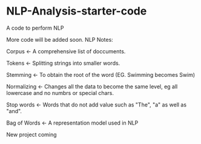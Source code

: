 # NLP-Analysis-starter-code
A code to perform NLP 

More code will be added soon.
NLP Notes: 

Corpus <- A comprehensive list of doccuments.

Tokens <- Splitting strings into smaller words.

Stemming <- To obtain the root of the word (EG. Swimming becomes Swim)

Normalizing <- Changes all the data to become the same level, eg all lowercase and no numbrs or special chars.

Stop words <- Words that do not add value such as "The", "a" as well as "and".

Bag of Words <- A representation model used in NLP

New project coming  
